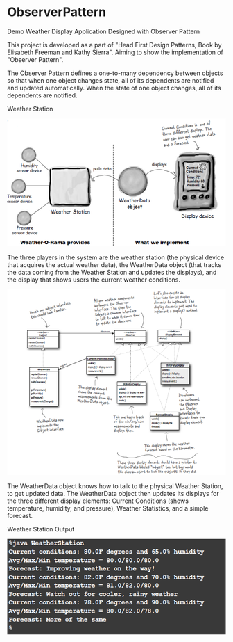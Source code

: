 # ObserverPattern
Demo Weather Display Application Designed with Observer Pattern

This project is developed as a part of "Head First Design Patterns, Book by Elisabeth Freeman and Kathy Sierra". 
Aiming to show the implementation of "Observer Pattern".

The Observer Pattern defines a one-to-many dependency between objects so that when one object
changes state, all of its dependents are notified and updated automatically.
When the state of one object changes, all of its dependents are notified.

Weather Station

 ![alt text](weather-station.png)
 
The three players in the system are the weather station (the physical device that
acquires the actual weather data), the WeatherData object (that tracks the data coming
from the Weather Station and updates the displays), and the display that shows users
the current weather conditions.

 ![alt text](weather-station2.png)
 
The WeatherData object knows how to talk to the physical Weather Station, to get
updated data. The WeatherData object then updates its displays for the three different
display elements: Current Conditions (shows temperature, humidity, and pressure),
Weather Statistics, and a simple forecast.

Weather Station Output

 ![alt text](output.png)





